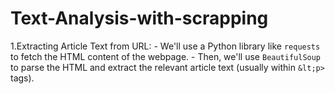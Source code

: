 # Text-Analysis-with-scrapping
1.Extracting Article Text from URL:     - We'll use a Python library like `requests` to fetch the HTML content of the webpage.     - Then, we'll use `BeautifulSoup` to parse the HTML and extract the relevant article text (usually within `&lt;p>` tags).  
